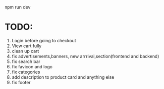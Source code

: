 npm run dev

# TODO:

1. Login before going to checkout
2. View cart fully
3. clean up cart
4. fix advertisements,banners, new arrrival,section(frontend and backend)
5. fix search bar
6. fix favicon and logo
7. fix categories
8. add description to product card and anything else
9. fix footer
